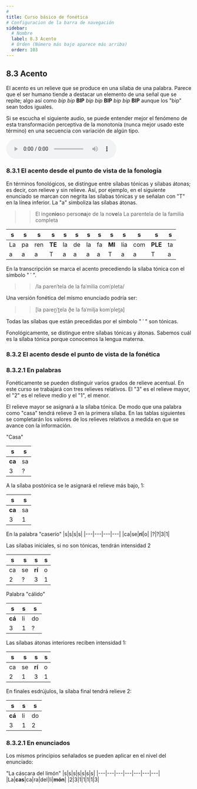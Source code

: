 ```yaml
---
# 
title: Curso básico de fonética
# Configuracion de la barra de navegación
sidebar:
  # Nombre
  label: 8.3 Acento
  # Orden (Número más bajo aparece más arriba)
  order: 103
---
```

## 8.3 Acento

El acento es un relieve que se produce en una sílaba de una palabra. Parece que el ser humano tiende a destacar un elemento de una señal que se repite; algo así como *bip* *bip* **BIP** *bip* *bip* **BIP** *bip* *bip* **BIP** aunque los "bip" sean todos iguales.

Si se escucha el siguiente audio, se puede entender mejor el fenómeno de esta transformación perceptiva de la monotonía (nunca mejor usado este término) en una secuencia con variación de algún tipo.

<audio controls src="/sonidos/bip_bip.wav"></audio>


### 8.3.1 El acento desde el punto de vista de la fonología

En términos fonológicos, se distingue entre sílabas tónicas y sílabas átonas; es decir, con relieve y sin relieve. Así, por ejemplo, en el siguiente enunciado se marcan con negrita las sílabas tónicas y se señalan con "T" en la línea inferior. La "a" simboliza las sílabas átonas.

>> El inge**nio**so perso**na**je de la no**ve**la
>> La parentela de la familia completa

|s|s|s|s|s|s|s|s|s|s|s|s|s|
|---|---|---|---|---|---|---|---|---|---|---|---|---|
|La|pa|ren|**TE**|la|de|la|fa|**MI**|lia|com|**PLE**|ta|
|a|a|a|T|a|a|a|a|T|a|a|T|a|

En la transcripción se marca el acento precediendo la sílaba tónica con el símbolo " ˈ ".

>> /la paɾenˈtela de la faˈmilia comˈpleta/

Una versión fonética del mismo enunciado podría ser:

>> [la paɾen̪ˈt̪ela ð̞e la faˈmilja komˈplet̪a]

Todas las sílabas que están precedidas por el símbolo " ˈ " son tónicas.

Fonológicamente, se distingue entre sílabas tónicas y átonas. Sabemos cuál es la sílaba tónica porque conocemos la lengua materna.


### 8.3.2 El acento desde el punto de vista de la fonética

### 8.3.2.1 En palabras

Fonéticamente se pueden distinguir varios grados de relieve acentual. En este curso se trabajará con tres relieves relativos. El "3" es el relieve mayor, el "2" es el relieve medio y el "1", el menor.

El relieve mayor se asignará a la sílaba tónica. De modo que una palabra como "casa" tendrá relieve 3 en la primera sílaba. En las tablas siguientes se completarán los valores de los relieves relativos a medida en que se avance con la información.

"Casa"

|s|s|
|---|---|
|**ca**|sa|
|3|?|

A la sílaba postónica se le asignará el relieve más bajo, 1:

|s|s|
|---|---|
|**ca**|sa|
|3|1|

En la palabra "caserío" 
|s|s|s|s|
|---|---|---|---|
|ca|se|**rí**|o|
|?|?|3|1|

Las sílabas iniciales, si no son tónicas, tendrán intensidad 2

|s|s|s|s|
|---|---|---|---|
|ca|se|**rí**|o|
|2|?|3|1|

Palabra "cálido"

|s|s|s|
|---|---|---|
|**cá**|li|do|
|3|1|?|

Las sílabas átonas interiores reciben intensidad 1:

|s|s|s|s|
|---|---|---|---|
|ca|se|**rí**|o|
|2|1|3|1|

En finales esdrújulos, la sílaba final tendrá relieve 2:

|s|s|s|
|---|---|---|
|**cá**|li|do|
|3|1|2|

### 8.3.2.1 En enunciados

Los mismos principios señalados se pueden aplicar en el nivel del enunciado:

"La cáscara del limón"
|s|s|s|s|s|s|s|
|---|---|---|---|---|---|---|
|La|**cas**|ca|ra|del|li|**món**|
|2|3|1|1|1|1|3|

